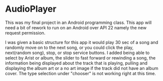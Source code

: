 # AudioPlayer

This was my final project in an Android programming class. This app will need a bit of rework to run on an Android over API 22 namely the new request permission.

I was given a basic structure for this app it would play 30 sec of a song and randomly move on to the next song, or you could click the play, next(random song), stop, or stop service buttons.
I added being able to select by Arist or album, the slider to fast forward or rewinding a song, the information being displayed about the track that is playing, pulling and displaying the album art or a no art image if the track did not have an album cover.
The type selection under "chooser" is not working right at this time.
